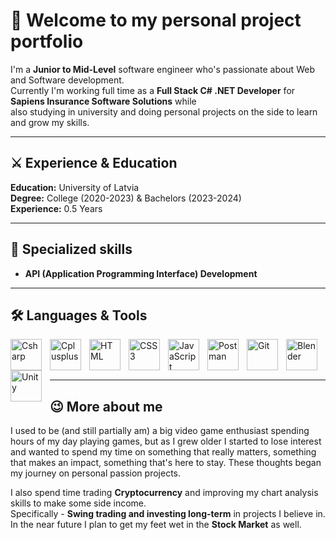# 💼 Welcome to my personal project portfolio

I'm a **Junior to Mid-Level** software engineer who's passionate about Web and Software development. <br/>
Currently I'm working full time as a **Full Stack C# .NET Developer** for **Sapiens Insurance Software Solutions** while <br/>
also studying in university and doing personal projects on the side to learn and grow my skills.

---

## ⚔ Experience & Education

**Education:** University of Latvia <br/>
**Degree:** College (2020-2023) & Bachelors (2023-2024) <br/>
**Experience:** 0.5 Years <br/>

---

## 🧮 Specialized skills

+ **API (Application Programming Interface) Development**

---

## 🛠 Languages & Tools

<img align="left" alt="Csharp" width="50px" style="padding-right:10px;" src="https://cdn.jsdelivr.net/gh/devicons/devicon/icons/csharp/csharp-original.svg"/>
<img align="left" alt="Cplusplus" width="50px" style="padding-right:10px;" src="https://cdn.jsdelivr.net/gh/devicons/devicon/icons/cplusplus/cplusplus-original.svg"/>
<img align="left" alt="HTML" width="50px" style="padding-right:10px;" src="https://cdn.jsdelivr.net/gh/devicons/devicon/icons/html5/html5-original.svg"/>
<img align="left" alt="CSS3" width="50px" style="padding-right:10px;" src="https://cdn.jsdelivr.net/gh/devicons/devicon/icons/css3/css3-original.svg"/>
<img align="left" alt="JavaScript" width="50px" style="padding-right:10px;" src="https://cdn.jsdelivr.net/gh/devicons/devicon/icons/javascript/javascript-original.svg"/>
<img align="left" alt="Postman" width="50px" style="padding-right:10px;" src="https://www.svgrepo.com/show/354202/postman-icon.svg"/>
<img align="left" alt="Git" width="50px" style="padding-right:10px;" src="https://cdn.jsdelivr.net/gh/devicons/devicon/icons/git/git-original.svg"/>
<img align="left" alt="Blender" width="50px" style="padding-right:10px;" src="https://cdn.jsdelivr.net/gh/devicons/devicon/icons/blender/blender-original.svg"/>
<img align="left" alt="Unity" width="50px" style="padding-right:10px;" src="https://cdn.jsdelivr.net/gh/devicons/devicon/icons/unity/unity-original.svg"/>
<br/>
<br/>
<br/>

---

## 😉 More about me

I used to be (and still partially am) a big video game enthusiast spending hours of my day playing games, but as I grew older I started to lose interest and wanted to spend my time on something that really matters, something that makes an impact, something that's here to stay.
These thoughts began my journey on personal passion projects. <br/>

I also spend time trading **Cryptocurrency** and improving my chart analysis skills to make some side income. <br/>
Specifically - **Swing trading and investing long-term** in projects I believe in. <br/>
In the near future I plan to get my feet wet in the **Stock Market** as well. <br/>
